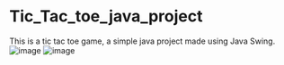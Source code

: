 ﻿# Tic_Tac_toe_java_project
This is a tic tac toe game, a simple java project made using Java Swing. 
![image](https://user-images.githubusercontent.com/67533272/219879271-746f9980-73b8-4a61-b7a4-2c195e6bcb28.png)
![image](https://user-images.githubusercontent.com/67533272/219879319-24efaca1-ed79-4270-92a1-ec49729cc08d.png)
